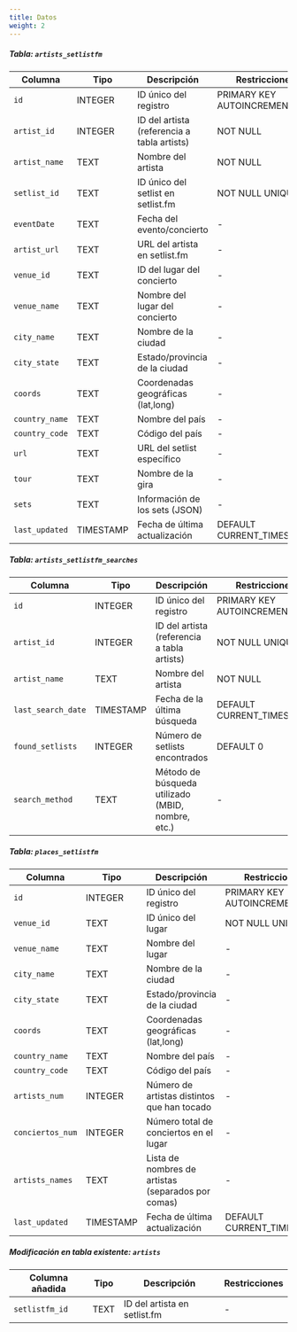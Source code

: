 ```yaml
---
title: Datos
weight: 2
---
```


##### Tabla: `artists_setlistfm`

|Columna|Tipo|Descripción|Restricciones|
|---|---|---|---|
|`id`|INTEGER|ID único del registro|PRIMARY KEY AUTOINCREMENT|
|`artist_id`|INTEGER|ID del artista (referencia a tabla artists)|NOT NULL|
|`artist_name`|TEXT|Nombre del artista|NOT NULL|
|`setlist_id`|TEXT|ID único del setlist en setlist.fm|NOT NULL UNIQUE|
|`eventDate`|TEXT|Fecha del evento/concierto|-|
|`artist_url`|TEXT|URL del artista en setlist.fm|-|
|`venue_id`|TEXT|ID del lugar del concierto|-|
|`venue_name`|TEXT|Nombre del lugar del concierto|-|
|`city_name`|TEXT|Nombre de la ciudad|-|
|`city_state`|TEXT|Estado/provincia de la ciudad|-|
|`coords`|TEXT|Coordenadas geográficas (lat,long)|-|
|`country_name`|TEXT|Nombre del país|-|
|`country_code`|TEXT|Código del país|-|
|`url`|TEXT|URL del setlist específico|-|
|`tour`|TEXT|Nombre de la gira|-|
|`sets`|TEXT|Información de los sets (JSON)|-|
|`last_updated`|TIMESTAMP|Fecha de última actualización|DEFAULT CURRENT_TIMESTAMP|

##### Tabla: `artists_setlistfm_searches`

|Columna|Tipo|Descripción|Restricciones|
|---|---|---|---|
|`id`|INTEGER|ID único del registro|PRIMARY KEY AUTOINCREMENT|
|`artist_id`|INTEGER|ID del artista (referencia a tabla artists)|NOT NULL UNIQUE|
|`artist_name`|TEXT|Nombre del artista|NOT NULL|
|`last_search_date`|TIMESTAMP|Fecha de la última búsqueda|DEFAULT CURRENT_TIMESTAMP|
|`found_setlists`|INTEGER|Número de setlists encontrados|DEFAULT 0|
|`search_method`|TEXT|Método de búsqueda utilizado (MBID, nombre, etc.)|-|

##### Tabla: `places_setlistfm`

|Columna|Tipo|Descripción|Restricciones|
|---|---|---|---|
|`id`|INTEGER|ID único del registro|PRIMARY KEY AUTOINCREMENT|
|`venue_id`|TEXT|ID único del lugar|NOT NULL UNIQUE|
|`venue_name`|TEXT|Nombre del lugar|-|
|`city_name`|TEXT|Nombre de la ciudad|-|
|`city_state`|TEXT|Estado/provincia de la ciudad|-|
|`coords`|TEXT|Coordenadas geográficas (lat,long)|-|
|`country_name`|TEXT|Nombre del país|-|
|`country_code`|TEXT|Código del país|-|
|`artists_num`|INTEGER|Número de artistas distintos que han tocado|-|
|`conciertos_num`|INTEGER|Número total de conciertos en el lugar|-|
|`artists_names`|TEXT|Lista de nombres de artistas (separados por comas)|-|
|`last_updated`|TIMESTAMP|Fecha de última actualización|DEFAULT CURRENT_TIMESTAMP|

##### Modificación en tabla existente: `artists`

|Columna añadida|Tipo|Descripción|Restricciones|
|---|---|---|---|
|`setlistfm_id`|TEXT|ID del artista en setlist.fm|-|